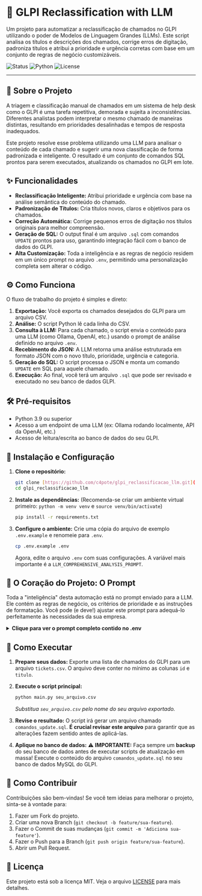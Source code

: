 # 🤖 GLPI Reclassification with LLM

Um projeto para automatizar a reclassificação de chamados no GLPI utilizando o poder de Modelos de Linguagem Grandes (LLMs). Este script analisa os títulos e descrições dos chamados, corrige erros de digitação, padroniza títulos e atribui a prioridade e urgência corretas com base em um conjunto de regras de negócio customizáveis.

![Status](https://img.shields.io/badge/status-funcional-green)
![Python](https://img.shields.io/badge/Python-3.9%2B-blue)
![License](https://img.shields.io/badge/licen%C3%A7a-MIT-lightgrey)

---

## 📖 Sobre o Projeto

A triagem e classificação manual de chamados em um sistema de help desk como o GLPI é uma tarefa repetitiva, demorada e sujeita a inconsistências. Diferentes analistas podem interpretar o mesmo chamado de maneiras distintas, resultando em prioridades desalinhadas e tempos de resposta inadequados.

Este projeto resolve esse problema utilizando uma LLM para analisar o conteúdo de cada chamado e sugerir uma nova classificação de forma padronizada e inteligente. O resultado é um conjunto de comandos SQL prontos para serem executados, atualizando os chamados no GLPI em lote.

## ✨ Funcionalidades

* **Reclassificação Inteligente:** Atribui prioridade e urgência com base na análise semântica do conteúdo do chamado.
* **Padronização de Títulos:** Cria títulos novos, claros e objetivos para os chamados.
* **Correção Automática:** Corrige pequenos erros de digitação nos títulos originais para melhor compreensão.
* **Geração de SQL:** O output final é um arquivo `.sql` com comandos `UPDATE` prontos para uso, garantindo integração fácil com o banco de dados do GLPI.
* **Alta Customização:** Toda a inteligência e as regras de negócio residem em um único prompt no arquivo `.env`, permitindo uma personalização completa sem alterar o código.

## ⚙️ Como Funciona

O fluxo de trabalho do projeto é simples e direto:

1.  **Exportação:** Você exporta os chamados desejados do GLPI para um arquivo CSV.
2.  **Análise:** O script Python lê cada linha do CSV.
3.  **Consulta à LLM:** Para cada chamado, o script envia o conteúdo para uma LLM (como Ollama, OpenAI, etc.) usando o prompt de análise definido no arquivo `.env`.
4.  **Recebimento do JSON:** A LLM retorna uma análise estruturada em formato JSON com o novo título, prioridade, urgência e categoria.
5.  **Geração do SQL:** O script processa o JSON e monta um comando `UPDATE` em SQL para aquele chamado.
6.  **Execução:** Ao final, você terá um arquivo `.sql` que pode ser revisado e executado no seu banco de dados GLPI.

## 🛠️ Pré-requisitos

* Python 3.9 ou superior
* Acesso a um endpoint de uma LLM (ex: Ollama rodando localmente, API da OpenAI, etc.)
* Acesso de leitura/escrita ao banco de dados do seu GLPI.

## 🚀 Instalação e Configuração

1.  **Clone o repositório:**
    ```bash
    git clone [https://github.com/c4pote/glpi_reclassificacao_llm.git](https://github.com/c4pote/glpi_reclassificacao_llm.git)
    cd glpi_reclassificacao_llm
    ```

2.  **Instale as dependências:**
    (Recomenda-se criar um ambiente virtual primeiro: `python -m venv venv` e `source venv/bin/activate`)
    ```bash
    pip install -r requirements.txt
    ```

3.  **Configure o ambiente:**
    Crie uma cópia do arquivo de exemplo `.env.example` e renomeie para `.env`.
    ```bash
    cp .env.example .env
    ```
    Agora, edite o arquivo `.env` com suas configurações. A variável mais importante é a `LLM_COMPREHENSIVE_ANALYSIS_PROMPT`.

## 🧠 O Coração do Projeto: O Prompt

Toda a "inteligência" desta automação está no prompt enviado para a LLM. Ele contém as regras de negócio, os critérios de prioridade e as instruções de formatação. Você pode (e deve!) ajustar este prompt para adequá-lo perfeitamente às necessidades da sua empresa.

<details>
<summary><strong>Clique para ver o prompt completo contido no .env</strong></summary>

```ini
LLM_COMPREHENSIVE_ANALYSIS_PROMPT="SYSTEM_TASK: Analise o ticket. Responda estritamente em JSON com as chaves: new_title, priority, urgency, new_category_id. Não inclua texto fora do objeto JSON.\n\nFIELD_RULES:\n- new_title: Crie um resumo técnico e objetivo. Importante: Corrija erros de digitação óbvios para preservar o significado original do texto (ex: 'probema' para 'problema', 'maguida' para 'máquina'). Não altere o tópico principal nem introduza conceitos que não estão no chamado.\n- priority: Use a escala de 1 a 5, baseada na Lógica de Prioridade abaixo.\n- urgency: Valor deve ser idêntico ao da priority.\n- new_category_id: ID da categoria correspondente. Use 0 se não for determinável.\n\nPRIORITY_LOGIC:\n\nPRIORITY 5 (Crítica): Interrupção total de serviço, risco de segurança ou bloqueio de operação de negócio essencial.\n- Keywords/Context - Segurança: falha grave, violação, ataque cibernético, incidente crítico.\n- Keywords/Context - Infraestrutura: servidores fora do ar, rede corporativa inoperante, sistemas essenciais inacessíveis.\n- Keywords/Context - Acesso/Certificados: erro de autenticação crítica, certificado SSL vencido bloqueando operações.\n- Keywords/Context - Sistemas de Negócio: falha em ERP ou API que impede faturamento, contabilidade, ou vendas.\n- Keywords/Context - Hardware/SO: máquina travada, falha no boot, sistema operacional corrompido, perda total de acesso.\n\nPRIORITY 4 (Alta): Impacto significativo no negócio, mas com alternativas temporárias ou efeito parcial.\n- Keywords/Context - Acesso/Permissões: limita usuários críticos, mas sem bloqueio total.\n- Keywords/Context - Infraestrutura: falha em serviços secundários, problemas de latência, servidor lento.\n- Keywords/Context - Hardware/Software: erros em máquinas de produção, equipamentos estratégicos.\n- Keywords/Context - Configuração: problemas que afetam o desempenho sem causar interrupção completa.\n\nPRIORITY 3 (Média): Ajustes, manutenção e melhorias necessárias que podem ser agendadas.\n- Keywords/Context - Sistemas de Negócio: correções em relatórios, ajustes em integrações.\n- Keywords/Context - Desenvolvimento: bugs menores, ajustes de código, pequenas falhas em APIs.\n- Keywords/Context - Automação/Scripts: revisões e melhorias que não impactam a operação imediatamente.\n- Keywords/Context - SO/Software: instalação de pacotes, otimizações, suporte avançado não urgente.\n\nPRIORITY 2 (Baixa): Suporte operacional, consultivo ou impacto em poucos usuários.\n- Keywords/Context - Suporte Nível 1: dúvidas básicas, orientações, treinamentos.\n- Keywords/Context - Aplicações: melhorias cosméticas, pequenas correções visuais.\n- Keywords/Context - Requisições: solicitações de acesso não urgentes, criação de novos usuários.\n\nPRIORITY 1 (Muito Baixa): Tarefas administrativas ou demandas de planejamento sem impacto operacional imediato.\n- Keywords/Context - Planejamento/Documentação: organização de tarefas, relatórios administrativos, registros.\n- Keywords/Context - Atualizações: melhorias futuras, ajustes em sistemas sem urgência.\n- Keywords/Context - Geral: pedidos de informações, consultas simples."
```

</details>

## 🏃 Como Executar

1.  **Prepare seus dados:** Exporte uma lista de chamados do GLPI para um arquivo `tickets.csv`. O arquivo deve conter no mínimo as colunas `id` e `titulo`.

2.  **Execute o script principal:**
    ```bash
    python main.py seu_arquivo.csv
    ```
    *Substitua `seu_arquivo.csv` pelo nome do seu arquivo exportado.*

3.  **Revise o resultado:** O script irá gerar um arquivo chamado `comandos_update.sql`. **É crucial revisar este arquivo** para garantir que as alterações fazem sentido antes de aplicá-las.

4.  **Aplique no banco de dados:**
    ⚠️ **IMPORTANTE:** Faça sempre um **backup** do seu banco de dados antes de executar scripts de atualização em massa!
    Execute o conteúdo do arquivo `comandos_update.sql` no seu banco de dados MySQL do GLPI.

## 🤝 Como Contribuir

Contribuições são bem-vindas! Se você tem ideias para melhorar o projeto, sinta-se à vontade para:

1.  Fazer um Fork do projeto.
2.  Criar uma nova Branch (`git checkout -b feature/sua-feature`).
3.  Fazer o Commit de suas mudanças (`git commit -m 'Adiciona sua-feature'`).
4.  Fazer o Push para a Branch (`git push origin feature/sua-feature`).
5.  Abrir um Pull Request.

## 📝 Licença

Este projeto está sob a licença MIT. Veja o arquivo [LICENSE](LICENSE) para mais detalhes.
